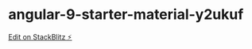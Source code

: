 # angular-9-starter-material-y2ukuf

[Edit on StackBlitz ⚡️](https://stackblitz.com/edit/angular-9-starter-material-y2ukuf)